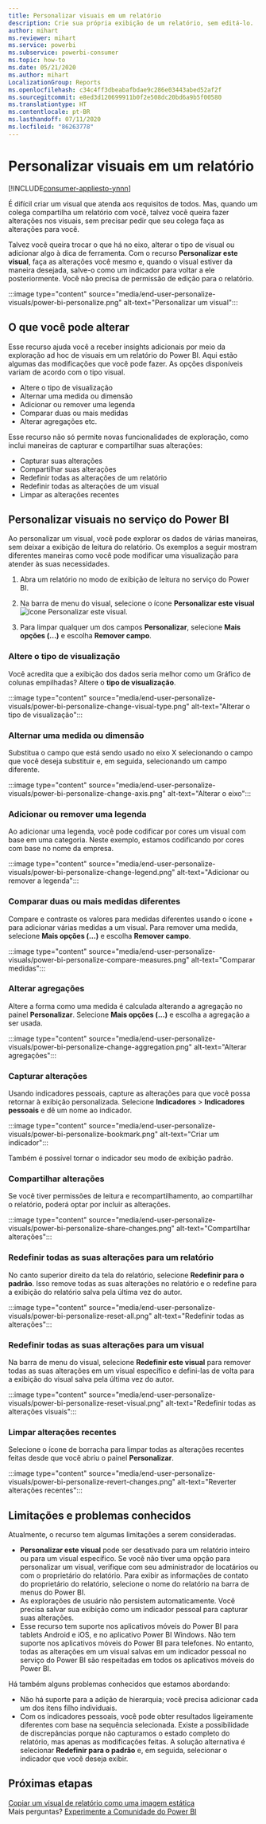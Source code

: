 ```yaml
---
title: Personalizar visuais em um relatório
description: Crie sua própria exibição de um relatório, sem editá-lo.
author: mihart
ms.reviewer: mihart
ms.service: powerbi
ms.subservice: powerbi-consumer
ms.topic: how-to
ms.date: 05/21/2020
ms.author: mihart
LocalizationGroup: Reports
ms.openlocfilehash: c34c4ff3dbeabafbdae9c286e03443abed52af2f
ms.sourcegitcommit: e8ed3d120699911b0f2e508dc20bd6a9b5f00580
ms.translationtype: HT
ms.contentlocale: pt-BR
ms.lasthandoff: 07/11/2020
ms.locfileid: "86263778"
---
```

# <a name="personalize-visuals-in-a-report"></a>Personalizar visuais em um relatório

[!INCLUDE[consumer-appliesto-ynnn](../includes/consumer-appliesto-ynnn.md)]

É difícil criar um visual que atenda aos requisitos de todos. Mas, quando um colega compartilha um relatório com você, talvez você queira fazer alterações nos visuais, sem precisar pedir que seu colega faça as alterações para você. 

Talvez você queira trocar o que há no eixo, alterar o tipo de visual ou adicionar algo à dica de ferramenta. Com o recurso **Personalizar este visual**, faça as alterações você mesmo e, quando o visual estiver da maneira desejada, salve-o como um indicador para voltar a ele posteriormente. Você não precisa de permissão de edição para o relatório.

:::image type="content" source="media/end-user-personalize-visuals/power-bi-personalize.png" alt-text="Personalizar um visual":::
 
## <a name="what-you-can-change"></a>O que você pode alterar

Esse recurso ajuda você a receber insights adicionais por meio da exploração ad hoc de visuais em um relatório do Power BI. Aqui estão algumas das modificações que você pode fazer. As opções disponíveis variam de acordo com o tipo visual. 

- Altere o tipo de visualização
- Alternar uma medida ou dimensão
- Adicionar ou remover uma legenda
- Comparar duas ou mais medidas
- Alterar agregações etc.

Esse recurso não só permite novas funcionalidades de exploração, como inclui maneiras de capturar e compartilhar suas alterações:

- Capturar suas alterações
- Compartilhar suas alterações
- Redefinir todas as alterações de um relatório
- Redefinir todas as alterações de um visual
- Limpar as alterações recentes


## <a name="personalize-visuals-in-the-power-bi-service"></a>Personalizar visuais no serviço do Power BI

Ao personalizar um visual, você pode explorar os dados de várias maneiras, sem deixar a exibição de leitura do relatório. Os exemplos a seguir mostram diferentes maneiras como você pode modificar uma visualização para atender às suas necessidades. 

1. Abra um relatório no modo de exibição de leitura no serviço do Power BI.

2. Na barra de menu do visual, selecione o ícone **Personalizar este visual** ![ícone Personalizar este visual](media/end-user-personalize-visuals/power-bi-personalize-visual-icon.png). 

3. Para limpar qualquer um dos campos **Personalizar**, selecione **Mais opções (...)** e escolha **Remover campo**.

### <a name="change-the-visualization-type"></a>Altere o tipo de visualização

Você acredita que a exibição dos dados seria melhor como um Gráfico de colunas empilhadas? Altere o **tipo de visualização**.

:::image type="content" source="media/end-user-personalize-visuals/power-bi-personalize-change-visual-type.png" alt-text="Alterar o tipo de visualização":::
 
### <a name="swap-out-a-measure-or-dimension"></a>Alternar uma medida ou dimensão
Substitua o campo que está sendo usado no eixo X selecionando o campo que você deseja substituir e, em seguida, selecionando um campo diferente.

:::image type="content" source="media/end-user-personalize-visuals/power-bi-personalize-change-axis.png" alt-text="Alterar o eixo":::
 
### <a name="add-or-remove-a-legend"></a>Adicionar ou remover uma legenda
Ao adicionar uma legenda, você pode codificar por cores um visual com base em uma categoria. Neste exemplo, estamos codificando por cores com base no nome da empresa. 

:::image type="content" source="media/end-user-personalize-visuals/power-bi-personalize-change-legend.png" alt-text="Adicionar ou remover a legenda":::

### <a name="compare-two-or-more-different-measures"></a>Comparar duas ou mais medidas diferentes
Compare e contraste os valores para medidas diferentes usando o ícone + para adicionar várias medidas a um visual. Para remover uma medida, selecione **Mais opções (...)** e escolha **Remover campo**.

:::image type="content" source="media/end-user-personalize-visuals/power-bi-personalize-compare-measures.png" alt-text="Comparar medidas":::

### <a name="change-aggregations"></a>Alterar agregações
Altere a forma como uma medida é calculada alterando a agregação no painel **Personalizar**. Selecione **Mais opções (...)** e escolha a agregação a ser usada.

:::image type="content" source="media/end-user-personalize-visuals/power-bi-personalize-change-aggregation.png" alt-text="Alterar agregações":::

### <a name="capture-changes"></a>Capturar alterações 
Usando indicadores pessoais, capture as alterações para que você possa retornar à exibição personalizada. Selecione **Indicadores** > **Indicadores pessoais** e dê um nome ao indicador. 

:::image type="content" source="media/end-user-personalize-visuals/power-bi-personalize-bookmark.png" alt-text="Criar um indicador":::
 
Também é possível tornar o indicador seu modo de exibição padrão.

### <a name="share-changes"></a>Compartilhar alterações 
Se você tiver permissões de leitura e recompartilhamento, ao compartilhar o relatório, poderá optar por incluir as alterações.

:::image type="content" source="media/end-user-personalize-visuals/power-bi-personalize-share-changes.png" alt-text="Compartilhar alterações":::
 
### <a name="reset-all-your-changes-to-a-report"></a>Redefinir todas as suas alterações para um relatório

No canto superior direito da tela do relatório, selecione **Redefinir para o padrão**. Isso remove todas as suas alterações no relatório e o redefine para a exibição do relatório salva pela última vez do autor.

:::image type="content" source="media/end-user-personalize-visuals/power-bi-personalize-reset-all.png" alt-text="Redefinir todas as alterações":::
 
### <a name="reset-all-your-changes-to-a-visual"></a>Redefinir todas as suas alterações para um visual

Na barra de menu do visual, selecione **Redefinir este visual** para remover todas as suas alterações em um visual específico e defini-las de volta para a exibição do visual salva pela última vez do autor.

:::image type="content" source="media/end-user-personalize-visuals/power-bi-personalize-reset-visual.png" alt-text="Redefinir todas as alterações visuais":::
 
### <a name="clear-recent-changes"></a>Limpar alterações recentes

Selecione o ícone de borracha para limpar todas as alterações recentes feitas desde que você abriu o painel **Personalizar**.  

:::image type="content" source="media/end-user-personalize-visuals/power-bi-personalize-revert-changes.png" alt-text="Reverter alterações recentes":::

## <a name="limitations-and-known-issues"></a>Limitações e problemas conhecidos

Atualmente, o recurso tem algumas limitações a serem consideradas.

- **Personalizar este visual** pode ser desativado para um relatório inteiro ou para um visual específico. Se você não tiver uma opção para personalizar um visual, verifique com seu administrador de locatários ou com o proprietário do relatório. Para exibir as informações de contato do proprietário do relatório, selecione o nome do relatório na barra de menus do Power BI.
- As explorações de usuário não persistem automaticamente. Você precisa salvar sua exibição como um indicador pessoal para capturar suas alterações.
- Esse recurso tem suporte nos aplicativos móveis do Power BI para tablets Android e iOS, e no aplicativo Power BI Windows. Não tem suporte nos aplicativos móveis do Power BI para telefones. No entanto, todas as alterações em um visual salvas em um indicador pessoal no serviço do Power BI são respeitadas em todos os aplicativos móveis do Power BI.

Há também alguns problemas conhecidos que estamos abordando:

- Não há suporte para a adição de hierarquia; você precisa adicionar cada um dos itens filho individuais.
- Com os indicadores pessoais, você pode obter resultados ligeiramente diferentes com base na sequência selecionada. Existe a possibilidade de discrepâncias porque não capturamos o estado completo do relatório, mas apenas as modificações feitas. A solução alternativa é selecionar **Redefinir para o padrão** e, em seguida, selecionar o indicador que você deseja exibir. 

## <a name="next-steps"></a>Próximas etapas
[Copiar um visual de relatório como uma imagem estática](../visuals/power-bi-visualization-copy-paste.md)    
Mais perguntas? [Experimente a Comunidade do Power BI](https://community.powerbi.com/)

